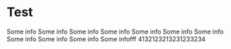 # Test
Some info
Some info
Some info 
Some info
Some info
Some info
Some info
Some info
Some info
Some info
Some infofff
4132123213231233234
